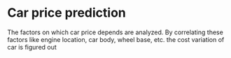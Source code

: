 # Car price prediction
The factors on which car price depends are analyzed. By correlating these factors like engine location, car body, wheel base, etc. the cost variation of car is figured out
